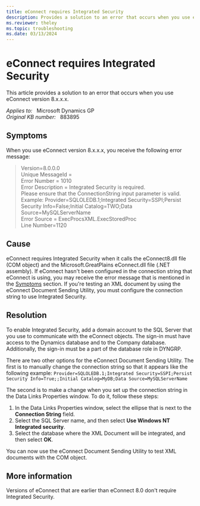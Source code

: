 ```yaml
---
title: eConnect requires Integrated Security
description: Provides a solution to an error that occurs when you use eConnect version 8.x.x.x.
ms.reviewer: theley
ms.topic: troubleshooting
ms.date: 03/13/2024
---
```

# eConnect requires Integrated Security

This article provides a solution to an error that occurs when you use eConnect version 8.x.x.x.

_Applies to:_ &nbsp; Microsoft Dynamics GP  
_Original KB number:_ &nbsp; 883895

## Symptoms

When you use eConnect version 8.x.x.x, you receive the following error message:

> Version=8.0.0.0  
Unique MessageId =  
Error Number = 1010  
Error Description = Integrated Security is required.  
Please ensure that the ConnectionString input parameter is valid.  
Example: Provider=SQLOLEDB.1;Integrated Security=SSPI;Persist  Security Info=False;Initial Catalog=TWO;Data  Source=MySQLServerName  
Error Source = ExecProcsXML.ExecStoredProc  
Line Number=1120

## Cause

eConnect requires Integrated Security when it calls the eConnect8.dll file (COM object) and the Microsoft.GreatPlains eConnect.dll file (.NET assembly). If eConnect hasn't been configured in the connection string that eConnect is using, you may receive the error message that is mentioned in the [Symptoms](#symptoms) section. If you're testing an XML document by using the eConnect Document Sending Utility, you must configure the connection string to use Integrated Security.

## Resolution

To enable Integrated Security, add a domain account to the SQL Server that you use to communicate with the eConnect objects. The sign-in must have access to the Dynamics database and to the Company database. Additionally, the sign-in must be a part of the database role in DYNGRP.

There are two other options for the eConnect Document Sending Utility. The first is to manually change the connection string so that it appears like the following example:
`Provider=SQLOLEDB.1;Integrated Security=SSPI;Persist Security Info=True;;Initial Catalog=MyDB;Data Source=MySQLServerName`

The second is to make a change when you set up the connection string in the Data Links Properties window. To do it, follow these steps:

1. In the Data Links Properties window, select the ellipse that is next to the **Connection String** field.
2. Select the SQL Server name, and then select **Use Windows NT Integrated security**.
3. Select the database where the XML Document will be integrated, and then select **OK**.

You can now use the eConnect Document Sending Utility to test XML documents with the COM object.

## More information

Versions of eConnect that are earlier than eConnect 8.0 don't require Integrated Security.

